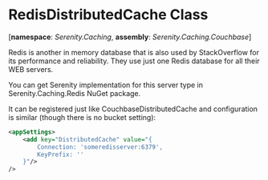 # RedisDistributedCache Class

[**namespace**: *Serenity.Caching*, **assembly**: *Serenity.Caching.Couchbase*]

Redis is another in memory database that is also used by StackOverflow for its performance and reliability. They use just one Redis database for all their WEB servers.

You can get Serenity implementation for this server type in Serenity.Caching.Redis NuGet package.

It can be registered just like CouchbaseDistributedCache and configuration is similar (though there is no bucket setting):

```xml
<appSettings>
    <add key="DistributedCache" value="{
	    Connection: 'someredisserver:6379',
	    KeyPrefix: ''
    }"/>
/>
```
